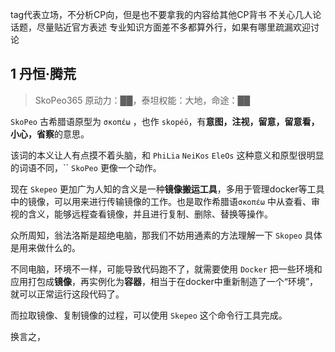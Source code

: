 
tag代表立场，不分析CP向，但是也不要拿我的内容给其他CP背书
不关心几人论话题，尽量贴近官方表述
专业知识方面差不多都算外行，如果有哪里疏漏欢迎讨论


## 1 丹恒·腾荒

> SkoPeo365
> 原动力：██，泰坦权能：大地，命途：██


`SkoPeo` 古希腊语原型为 `σκοπέω` ，也作 `skopéō`，有**意图，注视，留意，留意看，小心，省察**的意思。

该词的本义让人有点摸不着头脑，和 `PhiLia` `NeiKos` `EleOs` 这种意义和原型很明显的词语不同，``
`SkoPeo` 更像一个动作。

现在 `Skepeo` 更加广为人知的含义是一种**镜像搬运工具**，多用于管理docker等工具中的镜像，可以用来进行传输镜像的工作。也是取作希腊语`σκοπέω` 中从查看、审视的含义，能够远程查看镜像，并且进行复制、删除、替换等操作。

众所周知，翁法洛斯是超绝电脑，那我们不妨用通素的方法理解一下 `Skopeo` 具体是用来做什么的。

不同电脑，环境不一样，可能导致代码跑不了，就需要使用 `Docker` 把一些环境和应用打包成**镜像**，再实例化为**容器**，相当于在docker中重新制造了一个“环境”，就可以正常运行这段代码了。

而拉取镜像、复制镜像的过程，可以使用 `Skepeo` 这个命令行工具完成。

换言之，